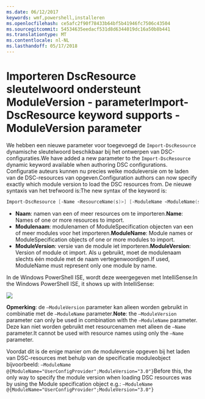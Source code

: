 ```yaml
---
ms.date: 06/12/2017
keywords: wmf,powershell,installeren
ms.openlocfilehash: ce5afc2f90f78433b64bf5b41946fc7506c43504
ms.sourcegitcommit: 54534635eedacf531d8d6344019dc16a50b8b441
ms.translationtype: MT
ms.contentlocale: nl-NL
ms.lasthandoff: 05/17/2018
---
```

# <a name="import-dscresource-keyword-supports--moduleversion-parameter"></a><span data-ttu-id="fb0a8-102">Importeren DscResource sleutelwoord ondersteunt ModuleVersion - parameter</span><span class="sxs-lookup"><span data-stu-id="fb0a8-102">Import-DscResource keyword supports -ModuleVersion parameter</span></span>

<span data-ttu-id="fb0a8-103">We hebben een nieuwe parameter voor toegevoegd de `Import-DscResource` dynamische sleutelwoord beschikbaar bij het ontwerpen van DSC-configuraties.</span><span class="sxs-lookup"><span data-stu-id="fb0a8-103">We have added a new parameter to the `Import-DscResource` dynamic keyword available when authoring DSC configurations.</span></span> <span data-ttu-id="fb0a8-104">Configuratie auteurs kunnen nu precies welke moduleversie om te laden van de DSC-resources van opgeven.</span><span class="sxs-lookup"><span data-stu-id="fb0a8-104">Configuration authors can now specify exactly which module version to load the DSC resources from.</span></span> <span data-ttu-id="fb0a8-105">De nieuwe syntaxis van het trefwoord is:</span><span class="sxs-lookup"><span data-stu-id="fb0a8-105">The new syntax of the keyword is:</span></span>

```powershell
Import-DscResource [-Name <ResourceName(s)>] [-ModuleName <ModuleName(s)>] [-ModuleVersion <ModuleVersion>]
```

* <span data-ttu-id="fb0a8-106">**Naam**: namen van een of meer resources om te importeren.</span><span class="sxs-lookup"><span data-stu-id="fb0a8-106">**Name**: Names of one or more resources to import.</span></span>
* <span data-ttu-id="fb0a8-107">**Modulenaam**: modulenamen of ModuleSpecification objecten van een of meer modules voor het importeren.</span><span class="sxs-lookup"><span data-stu-id="fb0a8-107">**ModuleName**: Module names or ModuleSpecification objects of one or more modules to import.</span></span>
* <span data-ttu-id="fb0a8-108">**ModuleVersion**: versie van de module iet importeren.</span><span class="sxs-lookup"><span data-stu-id="fb0a8-108">**ModuleVersion**: Version of module ot import.</span></span> <span data-ttu-id="fb0a8-109">Als u gebruikt, moet de modulenaam slechts één module met de naam vertegenwoordigen.</span><span class="sxs-lookup"><span data-stu-id="fb0a8-109">If used, ModuleName must represent only one module by name.</span></span>

<span data-ttu-id="fb0a8-110">In de Windows PowerShell ISE, wordt deze weergegeven met IntelliSense:</span><span class="sxs-lookup"><span data-stu-id="fb0a8-110">In the Windows PowerShell ISE, it shows up with IntelliSense:</span></span>

![](../images/Import-DscResource-Modversion.jpg)

<span data-ttu-id="fb0a8-111">**Opmerking**: de `–ModuleVersion` parameter kan alleen worden gebruikt in combinatie met de `–ModuleName` parameter.</span><span class="sxs-lookup"><span data-stu-id="fb0a8-111">**Note**: the `–ModuleVersion` parameter can only be used in combination with the `–ModuleName` parameter.</span></span> <span data-ttu-id="fb0a8-112">Deze kan niet worden gebruikt met resourcenamen met alleen de `–Name` parameter.</span><span class="sxs-lookup"><span data-stu-id="fb0a8-112">It cannot be used with resource names using only the `–Name` parameter.</span></span>

<span data-ttu-id="fb0a8-113">Voordat dit is de enige manier om de moduleversie opgeven bij het laden van DSC-resources met behulp van de specificatie moduleobject bijvoorbeeld: `–ModuleName @{ModuleName="UserConfigProvider";ModuleVersion="3.0"}`</span><span class="sxs-lookup"><span data-stu-id="fb0a8-113">Before this, the only way to specify the module version when loading DSC resources was by using the Module specification object e.g.: `–ModuleName @{ModuleName="UserConfigProvider";ModuleVersion="3.0"}`</span></span>
